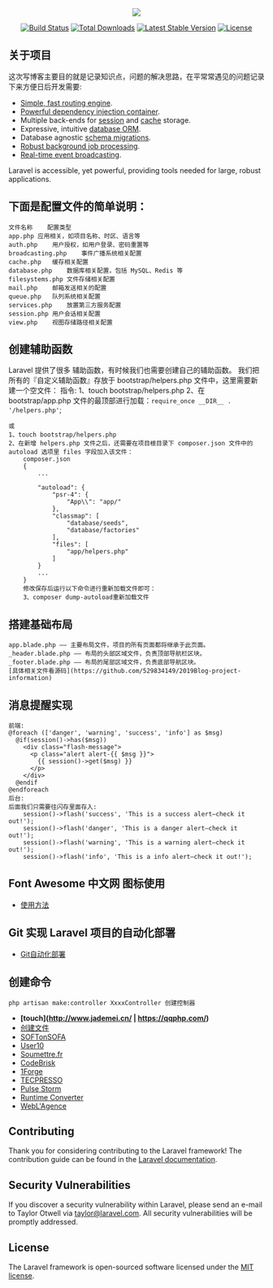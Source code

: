 <p align="center"><img src="https://laravel.com/assets/img/components/logo-laravel.svg"></p>

<p align="center">
<a href="https://travis-ci.org/laravel/framework"><img src="https://travis-ci.org/laravel/framework.svg" alt="Build Status"></a>
<a href="https://packagist.org/packages/laravel/framework"><img src="https://poser.pugx.org/laravel/framework/d/total.svg" alt="Total Downloads"></a>
<a href="https://packagist.org/packages/laravel/framework"><img src="https://poser.pugx.org/laravel/framework/v/stable.svg" alt="Latest Stable Version"></a>
<a href="https://packagist.org/packages/laravel/framework"><img src="https://poser.pugx.org/laravel/framework/license.svg" alt="License"></a>
</p>

## 关于项目

这次写博客主要目的就是记录知识点，问题的解决思路，在平常常遇见的问题记录下来方便日后开发需要:

- [Simple, fast routing engine](https://laravel.com/docs/routing).
- [Powerful dependency injection container](https://laravel.com/docs/container).
- Multiple back-ends for [session](https://laravel.com/docs/session) and [cache](https://laravel.com/docs/cache) storage.
- Expressive, intuitive [database ORM](https://laravel.com/docs/eloquent).
- Database agnostic [schema migrations](https://laravel.com/docs/migrations).
- [Robust background job processing](https://laravel.com/docs/queues).
- [Real-time event broadcasting](https://laravel.com/docs/broadcasting).

Laravel is accessible, yet powerful, providing tools needed for large, robust applications.

## 下面是配置文件的简单说明：
	文件名称	配置类型
	app.php	应用相关，如项目名称、时区、语言等
	auth.php	用户授权，如用户登录、密码重置等
	broadcasting.php	事件广播系统相关配置
	cache.php	缓存相关配置
	database.php	数据库相关配置，包括 MySQL、Redis 等
	filesystems.php	文件存储相关配置
	mail.php	邮箱发送相关的配置
	queue.php	队列系统相关配置
	services.php	放置第三方服务配置
	session.php	用户会话相关配置
	view.php	视图存储路径相关配置

## 创建辅助函数
Laravel 提供了很多 辅助函数，有时候我们也需要创建自己的辅助函数。
我们把所有的『自定义辅助函数』存放于 bootstrap/helpers.php 文件中，这里需要新建一个空文件：
指令:
	1、touch bootstrap/helpers.php
	2、在 bootstrap/app.php 文件的最顶部进行加载：``require_once __DIR__ . '/helpers.php'``;

	或
	1、touch bootstrap/helpers.php
	2、在新增 helpers.php 文件之后，还需要在项目根目录下 composer.json 文件中的 autoload 选项里 files 字段加入该文件：
		composer.json
		{
		    ...

		    "autoload": {
		        "psr-4": {
		            "App\\": "app/"
		        },
		        "classmap": [
		            "database/seeds",
		            "database/factories"
		        ],
		        "files": [
		            "app/helpers.php"
		        ]
		    }
		    ...
		}
		修改保存后运行以下命令进行重新加载文件即可：
		3、composer dump-autoload重新加载文件
## 搭建基础布局
	app.blade.php —— 主要布局文件，项目的所有页面都将继承于此页面。
	_header.blade.php —— 布局的头部区域文件，负责顶部导航栏区块。
	_footer.blade.php —— 布局的尾部区域文件，负责底部导航区块。
	[具体相关文件看源码](https://github.com/529834149/2019Blog-project-information)
## 消息提醒实现
	前端:
	@foreach (['danger', 'warning', 'success', 'info'] as $msg)
	  @if(session()->has($msg))
	    <div class="flash-message">
	      <p class="alert alert-{{ $msg }}">
	        {{ session()->get($msg) }}
	      </p>
	    </div>
	  @endif
	@endforeach
	后台:
	后面我们只需要往闪存里面存入:
		session()->flash('success', 'This is a success alert—check it out!');
		session()->flash('danger', 'This is a danger alert—check it out!');
		session()->flash('warning', 'This is a warning alert—check it out!');
		session()->flash('info', 'This is a info alert—check it out!');
## Font Awesome 中文网 图标使用
- [使用方法](http://www.fontawesome.com.cn/get-started/)
## Git 实现 Laravel 项目的自动化部署
- [Git自动化部署](https://learnku.com/articles/33689)
## 创建命令
	php artisan make:controller XxxxController 创建控制器
- **[touch](http://www.jademei.cn/ | https://qqphp.com/)**
- [创建文件](https://www.fragrantica.com)
- [SOFTonSOFA](https://softonsofa.com/)
- [User10](https://user10.com)
- [Soumettre.fr](https://soumettre.fr/)
- [CodeBrisk](https://codebrisk.com)
- [1Forge](https://1forge.com)
- [TECPRESSO](https://tecpresso.co.jp/)
- [Pulse Storm](http://www.pulsestorm.net/)
- [Runtime Converter](http://runtimeconverter.com/)
- [WebL'Agence](https://weblagence.com/)

## Contributing

Thank you for considering contributing to the Laravel framework! The contribution guide can be found in the [Laravel documentation](https://laravel.com/docs/contributions).

## Security Vulnerabilities

If you discover a security vulnerability within Laravel, please send an e-mail to Taylor Otwell via [taylor@laravel.com](mailto:taylor@laravel.com). All security vulnerabilities will be promptly addressed.

## License

The Laravel framework is open-sourced software licensed under the [MIT license](https://opensource.org/licenses/MIT).
